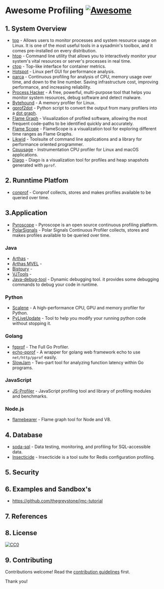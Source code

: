 # Awesome Profiling [![Awesome](https://awesome.re/badge.svg)](https://awesome.re)

## 1. System Overview

- [top](https://www.booleanworld.com/guide-linux-top-command/) - Allows users to monitor processes and system resource usage on Linux. It is one of the most useful tools in a sysadmin's toolbox, and it comes pre-installed on every distribution.
- [htop](https://support.cloudways.com/system-monitoring-using-htop-command/) - Command line utility that allows you to interactively monitor your system's vital resources or server's processes in real time.
- [ctop](https://github.com/bcicen/ctop) - Top-like interface for container metrics.
- [Hotspot](https://github.com/KDAB/hotspot) - Linux perf GUI for performance analysis.
- [parca](https://github.com/parca-dev/parca) - Continuous profiling for analysis of CPU, memory usage over time, and down to the line number. Saving infrastructure cost, improving performance, and increasing reliability.
- [Process Hacker](https://github.com/processhacker/processhacker) - A free, powerful, multi-purpose tool that helps you monitor system resources, debug software and detect malware.
- [Bytehound](https://github.com/koute/bytehound) - A memory profiler for Linux.
- [gprof2dot](https://github.com/jrfonseca/gprof2dot) - Python script to convert the output from many profilers into a [dot graph](http://www.graphviz.org/doc/info/lang.html).
- [Flame Graph](https://www.brendangregg.com/flamegraphs.html) - Visualization of profiled software, allowing the most frequent code-paths to be identified quickly and accurately.
- [Flame Scope](https://github.com/Netflix/flamescope) - FlameScope is a visualization tool for exploring different time ranges as Flame Graphs.
- [Likwid](https://github.com/RRZE-HPC/likwid) - Toolsuite of command line applications and a library for performance oriented programmer.
- [Cpuusage](https://github.com/d99kris/cpuusage) - Instrumentation CPU profiler for Linux and macOS applications.
- [Diago](https://github.com/remeh/diago) - Diago is a visualization tool for profiles and heap snapshots generated with `pprof`.

## 2. Runntime Platfom

- [conprof](https://github.com/conprof/conprof) - Conprof collects, stores and makes profiles available to be queried over time.

## 3.Application

- [Pyroscope](https://github.com/pyroscope-io/pyroscope) - Pyroscope is an open source continuous profiling platform.
- [PolarSignals](https://www.polarsignals.com/) - Polar Signals Continuous Profiler collects, stores and makes profiles available to be queried over time.

### Java

- [Arthas](https://github.com/alibaba/arthas) -
- [Arthas MVEL](https://github.com/XhinLiang/arthas-mvel) -
- [Bistoury](https://github.com/qunarcorp/bistoury) -
- [VJTools](https://github.com/vipshop/vjtools) -
- [Java-debug-tool](https://github.com/pandening/Java-debug-tool) - Dynamic debugging tool. it provides some debugging commands to debug your code in runtime.

### Python

- [Scalene](https://github.com/plasma-umass/scalene) - A high-performance CPU, GPU and memory profiler for Python.
- [PyLiveUpdate](https://github.com/devopspp/pyliveupdate) - Tool to help you modify your running python code without stopping it.

### Golang

- [fgprof](https://github.com/felixge/fgprof) - The Full Go Profiler.
- [echo-pprof](https://github.com/sevennt/echo-pprof) - A wrapper for golang web framework echo to use `net/http/pprof` easily.
- [SlowJam](https://github.com/google/slowjam) - Two-part tool for analyzing function latency within Go programs.

### JavaScript

- [JS-Profiler](https://github.com/haensl/js-profiler) - JavaScript profiling tool and library of profiling modules and benchmarks.

### Node.js

- [flamebearer](https://github.com/mapbox/flamebearer) - Flame graph tool for Node and V8.

## 4. Database

- [soda-sql](https://github.com/sodadata/soda-sql) - Data testing, monitoring, and profiling for SQL-accessible data.
- [Insecticide](https://github.com/city-mobil/insecticide) - Insecticide is a tool suite for Redis configuration profiling.

## 5. Security

## 6. Examples and Sandbox's

- https://github.com/thegreystone/jmc-tutorial

## 7. References

## 8. License

[![CC0](https://mirrors.creativecommons.org/presskit/buttons/88x31/svg/cc-zero.svg)](https://creativecommons.org/publicdomain/zero/1.0)

## 9. Contributing

Contributions welcome! Read the [contribution guidelines](contributing.md) first.

Thank you!
